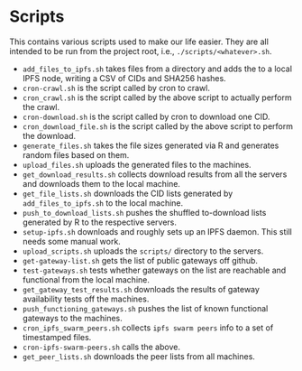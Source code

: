 # Scripts

This contains various scripts used to make our life easier.
They are all intended to be run from the project root, i.e., `./scripts/<whatever>.sh`.

- `add_files_to_ipfs.sh` takes files from a directory and adds the to a local IPFS node, writing a CSV of CIDs and SHA256 hashes.
- `cron-crawl.sh` is the script called by cron to crawl.
- `cron_crawl.sh` is the script called by the above script to actually perform the crawl.
- `cron-download.sh` is the script called by cron to download one CID.
- `cron_download_file.sh` is the script called by the above script to perform the download.
- `generate_files.sh` takes the file sizes generated via R and generates random files based on them.
- `upload_files.sh` uploads the generated files to the machines.
- `get_download_results.sh` collects download results from all the servers and downloads them to the local machine.
- `get_file_lists.sh` downloads the CID lists generated by `add_files_to_ipfs.sh` to the local machine.
- `push_to_download_lists.sh` pushes the shuffled to-download lists generated by R to the respective servers.
- `setup-ipfs.sh` downloads and roughly sets up an IPFS daemon. This still needs some manual work.
- `upload_scripts.sh` uploads the `scripts/` directory to the servers.
- `get-gateway-list.sh` gets the list of public gateways off github.
- `test-gateways.sh` tests whether gateways on the list are reachable and functional from the local machine.
- `get_gateway_test_results.sh` downloads the results of gateway availability tests off the machines.
- `push_functioning_gateways.sh` pushes the list of known functional gateways to the machines.
- `cron_ipfs_swarm_peers.sh` collects `ipfs swarm peers` info to a set of timestamped files.
- `cron-ipfs-swarm-peers.sh` calls the above.
- `get_peer_lists.sh` downloads the peer lists from all machines.
